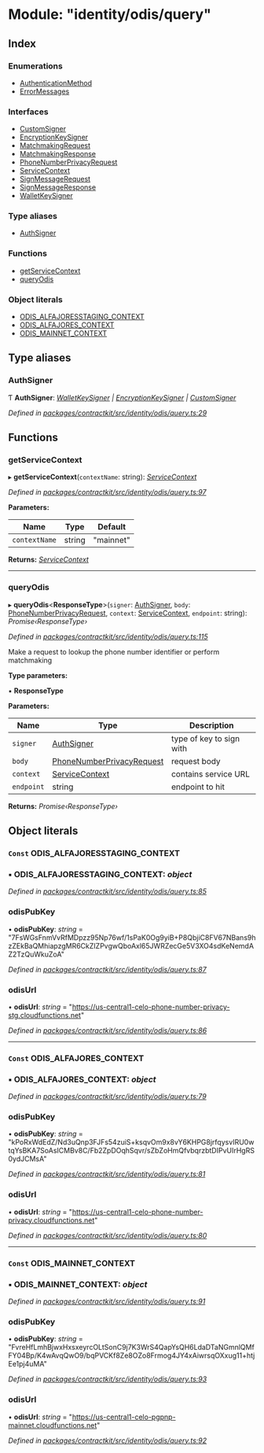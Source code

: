 # Module: "identity/odis/query"

## Index

### Enumerations

* [AuthenticationMethod](../enums/_identity_odis_query_.authenticationmethod.md)
* [ErrorMessages](../enums/_identity_odis_query_.errormessages.md)

### Interfaces

* [CustomSigner](../interfaces/_identity_odis_query_.customsigner.md)
* [EncryptionKeySigner](../interfaces/_identity_odis_query_.encryptionkeysigner.md)
* [MatchmakingRequest](../interfaces/_identity_odis_query_.matchmakingrequest.md)
* [MatchmakingResponse](../interfaces/_identity_odis_query_.matchmakingresponse.md)
* [PhoneNumberPrivacyRequest](../interfaces/_identity_odis_query_.phonenumberprivacyrequest.md)
* [ServiceContext](../interfaces/_identity_odis_query_.servicecontext.md)
* [SignMessageRequest](../interfaces/_identity_odis_query_.signmessagerequest.md)
* [SignMessageResponse](../interfaces/_identity_odis_query_.signmessageresponse.md)
* [WalletKeySigner](../interfaces/_identity_odis_query_.walletkeysigner.md)

### Type aliases

* [AuthSigner](_identity_odis_query_.md#authsigner)

### Functions

* [getServiceContext](_identity_odis_query_.md#getservicecontext)
* [queryOdis](_identity_odis_query_.md#queryodis)

### Object literals

* [ODIS_ALFAJORESSTAGING_CONTEXT](_identity_odis_query_.md#const-odis_alfajoresstaging_context)
* [ODIS_ALFAJORES_CONTEXT](_identity_odis_query_.md#const-odis_alfajores_context)
* [ODIS_MAINNET_CONTEXT](_identity_odis_query_.md#const-odis_mainnet_context)

## Type aliases

###  AuthSigner

Ƭ **AuthSigner**: *[WalletKeySigner](../interfaces/_identity_odis_query_.walletkeysigner.md) | [EncryptionKeySigner](../interfaces/_identity_odis_query_.encryptionkeysigner.md) | [CustomSigner](../interfaces/_identity_odis_query_.customsigner.md)*

*Defined in [packages/contractkit/src/identity/odis/query.ts:29](https://github.com/celo-org/celo-monorepo/blob/master/packages/contractkit/src/identity/odis/query.ts#L29)*

## Functions

###  getServiceContext

▸ **getServiceContext**(`contextName`: string): *[ServiceContext](../interfaces/_identity_odis_query_.servicecontext.md)*

*Defined in [packages/contractkit/src/identity/odis/query.ts:97](https://github.com/celo-org/celo-monorepo/blob/master/packages/contractkit/src/identity/odis/query.ts#L97)*

**Parameters:**

Name | Type | Default |
------ | ------ | ------ |
`contextName` | string | "mainnet" |

**Returns:** *[ServiceContext](../interfaces/_identity_odis_query_.servicecontext.md)*

___

###  queryOdis

▸ **queryOdis**<**ResponseType**>(`signer`: [AuthSigner](_identity_odis_query_.md#authsigner), `body`: [PhoneNumberPrivacyRequest](../interfaces/_identity_odis_query_.phonenumberprivacyrequest.md), `context`: [ServiceContext](../interfaces/_identity_odis_query_.servicecontext.md), `endpoint`: string): *Promise‹ResponseType›*

*Defined in [packages/contractkit/src/identity/odis/query.ts:115](https://github.com/celo-org/celo-monorepo/blob/master/packages/contractkit/src/identity/odis/query.ts#L115)*

Make a request to lookup the phone number identifier or perform matchmaking

**Type parameters:**

▪ **ResponseType**

**Parameters:**

Name | Type | Description |
------ | ------ | ------ |
`signer` | [AuthSigner](_identity_odis_query_.md#authsigner) | type of key to sign with |
`body` | [PhoneNumberPrivacyRequest](../interfaces/_identity_odis_query_.phonenumberprivacyrequest.md) | request body |
`context` | [ServiceContext](../interfaces/_identity_odis_query_.servicecontext.md) | contains service URL |
`endpoint` | string | endpoint to hit  |

**Returns:** *Promise‹ResponseType›*

## Object literals

### `Const` ODIS_ALFAJORESSTAGING_CONTEXT

### ▪ **ODIS_ALFAJORESSTAGING_CONTEXT**: *object*

*Defined in [packages/contractkit/src/identity/odis/query.ts:85](https://github.com/celo-org/celo-monorepo/blob/master/packages/contractkit/src/identity/odis/query.ts#L85)*

###  odisPubKey

• **odisPubKey**: *string* = "7FsWGsFnmVvRfMDpzz95Np76wf/1sPaK0Og9yiB+P8QbjiC8FV67NBans9hzZEkBaQMhiapzgMR6CkZIZPvgwQboAxl65JWRZecGe5V3XO4sdKeNemdAZ2TzQuWkuZoA"

*Defined in [packages/contractkit/src/identity/odis/query.ts:87](https://github.com/celo-org/celo-monorepo/blob/master/packages/contractkit/src/identity/odis/query.ts#L87)*

###  odisUrl

• **odisUrl**: *string* = "https://us-central1-celo-phone-number-privacy-stg.cloudfunctions.net"

*Defined in [packages/contractkit/src/identity/odis/query.ts:86](https://github.com/celo-org/celo-monorepo/blob/master/packages/contractkit/src/identity/odis/query.ts#L86)*

___

### `Const` ODIS_ALFAJORES_CONTEXT

### ▪ **ODIS_ALFAJORES_CONTEXT**: *object*

*Defined in [packages/contractkit/src/identity/odis/query.ts:79](https://github.com/celo-org/celo-monorepo/blob/master/packages/contractkit/src/identity/odis/query.ts#L79)*

###  odisPubKey

• **odisPubKey**: *string* = "kPoRxWdEdZ/Nd3uQnp3FJFs54zuiS+ksqvOm9x8vY6KHPG8jrfqysvIRU0wtqYsBKA7SoAsICMBv8C/Fb2ZpDOqhSqvr/sZbZoHmQfvbqrzbtDIPvUIrHgRS0ydJCMsA"

*Defined in [packages/contractkit/src/identity/odis/query.ts:81](https://github.com/celo-org/celo-monorepo/blob/master/packages/contractkit/src/identity/odis/query.ts#L81)*

###  odisUrl

• **odisUrl**: *string* = "https://us-central1-celo-phone-number-privacy.cloudfunctions.net"

*Defined in [packages/contractkit/src/identity/odis/query.ts:80](https://github.com/celo-org/celo-monorepo/blob/master/packages/contractkit/src/identity/odis/query.ts#L80)*

___

### `Const` ODIS_MAINNET_CONTEXT

### ▪ **ODIS_MAINNET_CONTEXT**: *object*

*Defined in [packages/contractkit/src/identity/odis/query.ts:91](https://github.com/celo-org/celo-monorepo/blob/master/packages/contractkit/src/identity/odis/query.ts#L91)*

###  odisPubKey

• **odisPubKey**: *string* = "FvreHfLmhBjwxHxsxeyrcOLtSonC9j7K3WrS4QapYsQH6LdaDTaNGmnlQMfFY04Bp/K4wAvqQwO9/bqPVCKf8Ze8OZo8Frmog4JY4xAiwrsqOXxug11+htjEe1pj4uMA"

*Defined in [packages/contractkit/src/identity/odis/query.ts:93](https://github.com/celo-org/celo-monorepo/blob/master/packages/contractkit/src/identity/odis/query.ts#L93)*

###  odisUrl

• **odisUrl**: *string* = "https://us-central1-celo-pgpnp-mainnet.cloudfunctions.net"

*Defined in [packages/contractkit/src/identity/odis/query.ts:92](https://github.com/celo-org/celo-monorepo/blob/master/packages/contractkit/src/identity/odis/query.ts#L92)*
